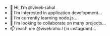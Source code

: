 - 👋 Hi, I’m @vivek-rahul
- 👀 I’m interested in application development...
- 🌱 I’m currently learning node.js...
- 💞️ I’m looking to collaborate on many projects...
- 📫 reach me @vivekrahu.l (in instagram)...

<!---
vivek-rahul/vivek-rahul is a ✨ special ✨ repository because its `README.md` (this file) appears on your GitHub profile.
You can click the Preview link to take a look at your changes.
--->
